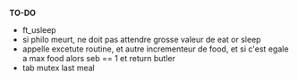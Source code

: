 **TO-DO**

- ft_usleep
- si philo meurt, ne doit pas attendre grosse valeur de eat or sleep
- appelle excetute routine, et autre incrementeur de food, et si c'est egale a max food alors seb == 1 et return butler
- tab mutex last meal